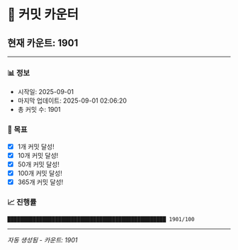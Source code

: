 # 🔢 커밋 카운터

## 현재 카운트: 1901

---

### 📊 정보
- 시작일: 2025-09-01
- 마지막 업데이트: 2025-09-01 02:06:20
- 총 커밋 수: 1901

### 🎯 목표
- [x] 1개 커밋 달성!
- [x] 10개 커밋 달성!
- [x] 50개 커밋 달성!
- [x] 100개 커밋 달성!
- [x] 365개 커밋 달성!

### 📈 진행률
```
██████████████████████████████████████████████████ 1901/100
```

---
*자동 생성됨 - 카운트: 1901*

